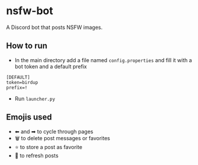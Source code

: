 # nsfw-bot
A Discord bot that posts NSFW images.

## How to run
- In the main directory add a file named `config.properties` and fill it with a bot token and a default prefix
```proprties
[DEFAULT]
token=birdup
prefix=!
```
- Run `launcher.py`

## Emojis used

- ⬅ and ➡ to cycle through pages
- 🗑️ to delete post messages or favorites
- ⭐ to store a post as favorite
- 🔁 to refresh posts
